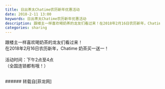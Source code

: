 ```yaml
---
title: 日出茶太Chatime农历新年优惠活动
date: 2018-2-11 13:00
keywords: 日出茶太Chatime农历新年优惠活动
description: 跟楼主一样喜欢喝奶茶的龙友们看过来！在2018年2月16日农历新年，Chatime 奶茶买一送一！活动时间：下午2点至4点（全国连锁都有哦！）
categories: sharing
---
```

<td class="t_f" id="postmessage_1141980">

跟楼主一样喜欢喝奶茶的龙友们看过来！<br/>
在2018年2月16日农历新年，Chatime 奶茶买一送一！<br/>
<br/>
活动时间：下午2点至4点<br/>
（全国连锁都有哦！）<br/>
<img alt="" border="0" class="zoom" data-cf-modified-0e005247c40f89f3bf6c9409-="" file="http://www.flw.ph/data/appbyme/upload/image/201802/11/BPOChqcNKVxR.jpg" id="aimg_deulC" lazyloadthumb="1" onclick="" onmouseover="" src="http://www.flw.ph/data/appbyme/upload/image/201802/11/BPOChqcNKVxR.jpg"/><br/>
<br/>
</td>
###### 转载自[菲龙网]